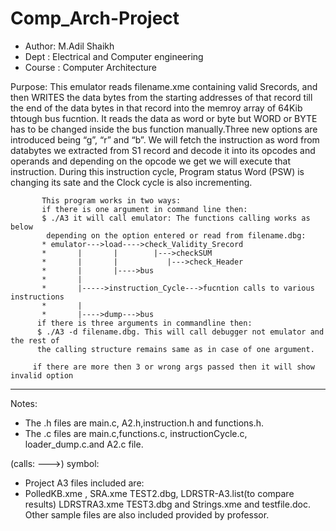# Comp_Arch-Project

 * Author: M.Adil Shaikh
 * Dept :  Electrical and Computer engineering
 * Course : Computer Architecture
  
  Purpose: This emulator reads filename.xme containing valid Srecords,
           and then WRITES the data bytes from the starting addresses of that 
           record till the end of the data bytes in that record into the memroy
           array of 64Kib thtough bus fucntion. It reads the data as word or byte but
           WORD or BYTE has to be changed inside the bus function manually.Three new 
           options are introduced being “g”, “r” and “b”. We will fetch the instruction
           as word from databytes we extracted from S1 record and decode it into its opcodes 
           and operands and depending on the opcode we get we will execute that instruction.
           During this instruction cycle, Program status Word (PSW) is changing its sate and the
           Clock cycle is also incrementing.
      
           This program works in two ways: 
           if there is one argument in command line then:
           $ ./A3 it will call emulator: The functions calling works as below
            depending on the option entered or read from filename.dbg:
           * emulator--->load---->check_Validity_Srecord
           *       |       |        |--->checkSUM 
           *       |       |           |--->check_Header
           *       |       |---->bus 
           *       |       
           *       |----->instruction_Cycle--->fucntion calls to various instructions                
           *       |
           *       |---->dump--->bus 
          if there is three arguments in commandline then:
          $ ./A3 -d filename.dbg. This will call debugger not emulator and the rest of
          the calling structure remains same as in case of one argument.
          
         if there are more then 3 or wrong args passed then it will show invalid option
           
   ----------------------------------------------------------------------------------------------
	 
  Notes:  
  * The .h files are main.c, A2.h,instruction.h and functions.h.
  * The .c files are main.c,functions.c, instructionCycle.c, loader_dump.c.and A2.c file.
 
  (calls: --->) symbol:
  * Project A3 files included are:
  * PolledKB.xme , SRA.xme TEST2.dbg, LDRSTR-A3.list(to compare results)
              LDRSTRA3.xme TEST3.dbg and Strings.xme and testfile.doc.
              Other sample files are also included provided by professor.
 
 
